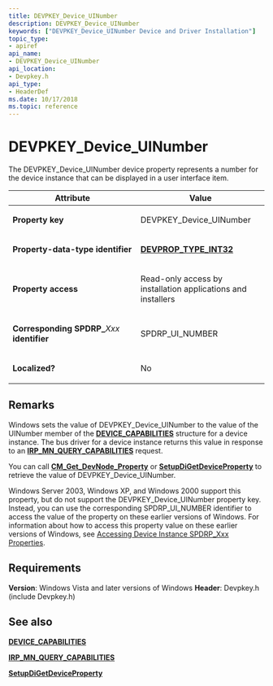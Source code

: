 ```yaml
---
title: DEVPKEY_Device_UINumber
description: DEVPKEY_Device_UINumber
keywords: ["DEVPKEY_Device_UINumber Device and Driver Installation"]
topic_type:
- apiref
api_name:
- DEVPKEY_Device_UINumber
api_location:
- Devpkey.h
api_type:
- HeaderDef
ms.date: 10/17/2018
ms.topic: reference
---
```


# DEVPKEY_Device_UINumber


The DEVPKEY_Device_UINumber device property represents a number for the device instance that can be displayed in a user interface item.

<table>
<colgroup>
<col width="50%" />
<col width="50%" />
</colgroup>
<thead>
<tr>
<th>Attribute</th>
<th>Value</th>
</tr>
</thead>
<tbody>
<tr class="odd">
<td align="left"><p><strong>Property key</strong></p></td>
<td align="left"><p>DEVPKEY_Device_UINumber</p></td>
</tr>
<tr class="even">
<td align="left"><p><strong>Property-data-type identifier</strong></p></td>
<td align="left"><p><a href="devprop-type-int32.md" data-raw-source="[&lt;strong&gt;DEVPROP_TYPE_INT32&lt;/strong&gt;](devprop-type-int32.md)"><strong>DEVPROP_TYPE_INT32</strong></a></p></td>
</tr>
<tr class="odd">
<td align="left"><p><strong>Property access</strong></p></td>
<td align="left"><p>Read-only access by installation applications and installers</p></td>
</tr>
<tr class="even">
<td align="left"><p><strong>Corresponding SPDRP_</strong><em>Xxx</em> <strong>identifier</strong></p></td>
<td align="left"><p>SPDRP_UI_NUMBER</p></td>
</tr>
<tr class="odd">
<td align="left"><p><strong>Localized?</strong></p></td>
<td align="left"><p>No</p></td>
</tr>
</tbody>
</table>

 

## Remarks

Windows sets the value of DEVPKEY_Device_UINumber to the value of the UINumber member of the [**DEVICE_CAPABILITIES**](/windows-hardware/drivers/ddi/wdm/ns-wdm-_device_capabilities) structure for a device instance. The bus driver for a device instance returns this value in response to an [**IRP_MN_QUERY_CAPABILITIES**](../kernel/irp-mn-query-capabilities.md) request.

You can call [**CM_Get_DevNode_Property**](/windows/win32/api/cfgmgr32/nf-cfgmgr32-cm_get_devnode_propertyw) or [**SetupDiGetDeviceProperty**](/windows/win32/api/setupapi/nf-setupapi-setupdigetdevicepropertyw) to retrieve the value of DEVPKEY_Device_UINumber.

Windows Server 2003, Windows XP, and Windows 2000 support this property, but do not support the DEVPKEY_Device_UINumber property key. Instead, you can use the corresponding SPDRP_UI_NUMBER identifier to access the value of the property on these earlier versions of Windows. For information about how to access this property value on these earlier versions of Windows, see [Accessing Device Instance SPDRP_Xxx Properties](./accessing-device-instance-spdrp-xxx-properties.md).

## Requirements

**Version**: Windows Vista and later versions of Windows
**Header**: Devpkey.h (include Devpkey.h)


## See also


[**DEVICE_CAPABILITIES**](/windows-hardware/drivers/ddi/wdm/ns-wdm-_device_capabilities)

[**IRP_MN_QUERY_CAPABILITIES**](../kernel/irp-mn-query-capabilities.md)

[**SetupDiGetDeviceProperty**](/windows/win32/api/setupapi/nf-setupapi-setupdigetdevicepropertyw)

 

